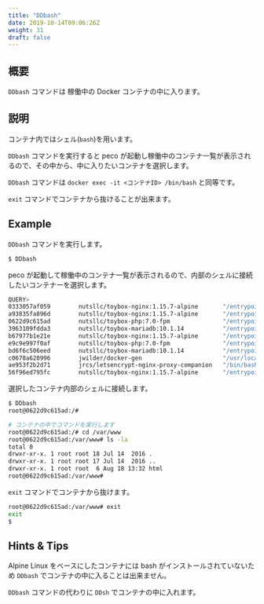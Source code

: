 ```yaml
---
title: "DDbash"
date: 2019-10-14T09:06:26Z
weight: 31
draft: false
---
```


## 概要

``DDbash`` コマンドは 稼働中の Docker コンテナの中に入ります。

## 説明

コンテナ内ではシェル(``bash``)を用います。

``DDbash`` コマンドを実行すると peco が起動し稼働中のコンテナ一覧が表示されるので、その中から、中に入りたいコンテナを選択します。

``DDbash`` コマンドは ``docker exec -it <コンテナID> /bin/bash`` と同等です。

``exit`` コマンドでコンテナから抜けることが出来ます。

## Example

``DDbash`` コマンドを実行します。

```bash
$ DDbash
```

peco が起動して稼働中のコンテナ一覧が表示されるので、内部のシェルに接続したいコンテナーを選択します。

```bash
QUERY>                                                                 IgnoreCase [10 (1/1)]
0333057af059        nutsllc/toybox-nginx:1.15.7-alpine       "/entrypoint-ex.sh"      44 min
a93835fa896d        nutsllc/toybox-nginx:1.15.7-alpine       "/entrypoint-ex.sh"      7 week
0622d9c615ad        nutsllc/toybox-php:7.0-fpm               "/entrypoint-ex.sh p…"   7 week
3963109fdda3        nutsllc/toybox-mariadb:10.1.14           "/entrypoint-ex.sh"      7 week
b67977b1e21e        nutsllc/toybox-nginx:1.15.7-alpine       "/entrypoint-ex.sh"      7 week
e9c9e997f0af        nutsllc/toybox-php:7.0-fpm               "/entrypoint-ex.sh p…"   7 week
bd6f6c506eed        nutsllc/toybox-mariadb:10.1.14           "/entrypoint-ex.sh"      7 week
c0678a620996        jwilder/docker-gen                       "/usr/local/bin/dock…"   7 week
ae953f2b2d71        jrcs/letsencrypt-nginx-proxy-companion   "/bin/bash /app/entr…"   7 week
56f96ed795fc        nutsllc/toybox-nginx:1.15.7-alpine       "/entrypoint-ex.sh"      7 week
```

選択したコンテナ内部のシェルに接続します。

```bash
$ DDbash
root@0622d9c615ad:/#

# コンテナの中でコマンドを実行します
root@0622d9c615ad:/# cd /var/www
root@0622d9c615ad:/var/www# ls -la
total 0
drwxr-xr-x. 1 root root 18 Jul 14  2016 .
drwxr-xr-x. 1 root root 17 Jul 14  2016 ..
drwxr-xr-x. 1 root root  6 Aug 18 13:32 html
root@0622d9c615ad:/var/www#
```

``exit`` コマンドでコンテナから抜けます。

```bash
root@0622d9c615ad:/var/www# exit
exit
$
```

## Hints & Tips

Alpine Linux をベースにしたコンテナには bash がインストールされていないため ``DDbash`` でコンテナの中に入ることは出来ません。

``DDbash`` コマンドの代わりに ``DDsh`` でコンテナの中に入れます。



